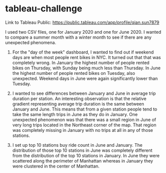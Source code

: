 # tableau-challenge

Link to Tableau Public: https://public.tableau.com/app/profile/qian.sun7879

I used two CSV files, one for January 2020 and one for June 2020.  I wanted to compare a summer month with a winter month to see if there are any unexpected phenomena.


1.  For the "day of the week" dashboard, I wanted to find out if weekend days are when most people rent bikes in NYC.  It turned out that that was completely wrong.  In January the highest number of people rented bikes on Thursday, with Sunday being much less than Thursday.  In June the highest number of people rented bikes on Tuesday, also unexpected.  Weekend days in June were again significantly lower than Tuesday.

2.  I wanted to see differences between January and June in average trip duration per station.  An interesting observation is that the relative gradient representing average trip duration is the same between January and June.  This means that from a given station people tend to take the same length trips in June as they do in January.  One unexpected phenomenon was that there was a small region in June of very long trips located in the Northeast corner of the map.  That region was completely missing in January with no trips at all in any of those stations.

3.  I set up top 10 stations buy ride count in June and January.
The distribution of those top 10 stations in June was completely different from the distribution of the top 10 stations in January.  In June they were scattered along the perimeter of Manhattan whereas in January they were clustered in the center of Manhattan.